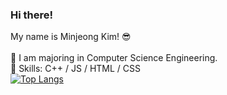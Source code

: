 ### Hi there! 
My name is Minjeong Kim! 😎
<br>
<br>
🌱 I am majoring in Computer Science Engineering.
<br>
💫 Skills: C++ / JS / HTML / CSS
<br>
[![Top Langs](https://github-readme-stats.vercel.app/api/top-langs/?username=minjeongss&layout=compact)](https://github.com/minjeongss/github-readme-stats)

